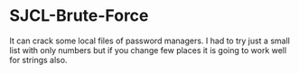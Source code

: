 # SJCL-Brute-Force

It can crack some  local files of password managers. I had to try just a small list with only numbers but if you change few places it is going to work well for strings also.
